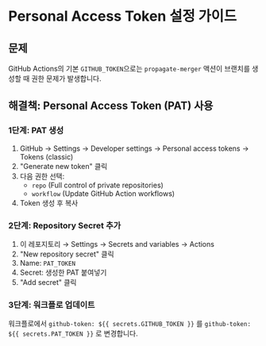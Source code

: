 # Personal Access Token 설정 가이드

## 문제
GitHub Actions의 기본 `GITHUB_TOKEN`으로는 `propagate-merger` 액션이 브랜치를 생성할 때 권한 문제가 발생합니다.

## 해결책: Personal Access Token (PAT) 사용

### 1단계: PAT 생성
1. GitHub → Settings → Developer settings → Personal access tokens → Tokens (classic)
2. "Generate new token" 클릭
3. 다음 권한 선택:
   - `repo` (Full control of private repositories)
   - `workflow` (Update GitHub Action workflows)
4. Token 생성 후 복사

### 2단계: Repository Secret 추가
1. 이 레포지토리 → Settings → Secrets and variables → Actions
2. "New repository secret" 클릭
3. Name: `PAT_TOKEN`
4. Secret: 생성한 PAT 붙여넣기
5. "Add secret" 클릭

### 3단계: 워크플로 업데이트
워크플로에서 `github-token: ${{ secrets.GITHUB_TOKEN }}` 를 
`github-token: ${{ secrets.PAT_TOKEN }}` 로 변경합니다.